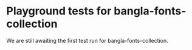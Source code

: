 # Playground tests for bangla-fonts-collection
We are still awaiting the first test run for bangla-fonts-collection.
